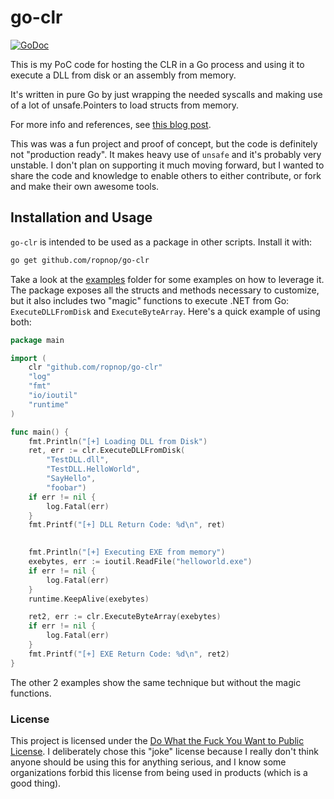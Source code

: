 # go-clr
[![GoDoc](https://godoc.org/github.com/ropnop/go-clr?status.svg)](https://godoc.org/github.com/ropnop/go-clr)

This is my PoC code for hosting the CLR in a Go process and using it to execute a DLL from disk or an assembly from memory.

It's written in pure Go by just wrapping the needed syscalls and making use of a lot of unsafe.Pointers to 
load structs from memory.

For more info and references, see [this blog post](https://blog.ropnop.com/hosting-clr-in-golang/).

This was was a fun project and proof of concept, but the code is definitely not "production ready". It makes heavy use 
of `unsafe` and it's probably very unstable. I don't plan on supporting it much moving forward,
but I wanted to share the code and knowledge to enable others to either contribute, or fork and make their own awesome tools.

## Installation and Usage
`go-clr` is intended to be used as a package in other scripts. Install it with:
```bash
go get github.com/ropnop/go-clr
```

Take a look at the [examples](./examples) folder for some examples on how to leverage it. The package exposes all the structs and methods
necessary to customize, but it also includes two "magic" functions to execute .NET from Go: `ExecuteDLLFromDisk` and
`ExecuteByteArray`. Here's a quick example of using both:

```go
package main

import (
	clr "github.com/ropnop/go-clr"
	"log"
	"fmt"
	"io/ioutil"
	"runtime"
)

func main() {
	fmt.Println("[+] Loading DLL from Disk")
	ret, err := clr.ExecuteDLLFromDisk(
		"TestDLL.dll",
		"TestDLL.HelloWorld",
		"SayHello",
		"foobar")
	if err != nil {
		log.Fatal(err)
	}
	fmt.Printf("[+] DLL Return Code: %d\n", ret)

	
	fmt.Println("[+] Executing EXE from memory")
	exebytes, err := ioutil.ReadFile("helloworld.exe")
	if err != nil {
		log.Fatal(err)
	}
	runtime.KeepAlive(exebytes)

	ret2, err := clr.ExecuteByteArray(exebytes)
	if err != nil {
		log.Fatal(err)
	}
	fmt.Printf("[+] EXE Return Code: %d\n", ret2)
}
``` 

The other 2 examples show the same technique but without the magic functions.

### License
This project is licensed under the [Do What the Fuck You Want to Public License](http://www.wtfpl.net/). I deliberately
chose this "joke" license because I really don't think anyone should be using this for anything serious, and I know
some organizations forbid this license from being used in products (which is a good thing).